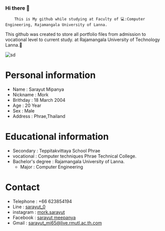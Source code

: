 ### Hi there 👋
        This is My github while studying at Faculty of 💻:Computer Engineering, Rajamangala University of Lanna.
 This github was created to store all portfolio files from admission to vocational level to current study. at Rajamangala University of Technology Lanna.:school:
   
   ![sd](https://scontent.fbkk9-2.fna.fbcdn.net/v/t39.30808-6/277659261_3025906617658766_1692477642121648613_n.jpg?stp=dst-jpg_p720x720&_nc_cat=109&ccb=1-7&_nc_sid=8bfeb9&_nc_eui2=AeGTWasRrl4XE4SpDdRTFN5TQ8NIaOHlgLxDw0ho4eWAvHGo7JqfkMTc_hkj9OPDvAB_y0ZGw9JIF0iMWAnmTW_E&_nc_ohc=bc5sr0Y11LwAX-tgv52&_nc_ht=scontent.fbkk9-2.fna&oh=00_AT_AGOW0kngj2PIOrNwCfTXFS24WFiIiYNo8c6ioUbRMFA&oe=62BCB3F1)

# Personal information
- Name : Sarayut Mipanya
- Nickname : Mork
- Brithday : 18 March 2004
- Age : 20 Year
- Sex : Male
- Address : Phrae,Thailand

# Educational information
- Secondary : Teppitakvittaya School Phrae
- vocational : Computer techniques Phrae Technical College.
- Bachelor's degree : Rajamangala University of Lanna. 
  - Major : Computer Engineering

# Contact
- Telephone : +66 623854194
- Line : [sarayut_0](https://line.me/ti/p/Hofs7cWf7d)
- instagram : [mork.sarayut](https://instagram.com/mork.sarayut?r=nametag)
- Facebook : [sarayut meepanya](https://www.facebook.com/meepanya.sarayut)
- Gmail : sarayut_mi65@live.rmutl.ac.th.com
